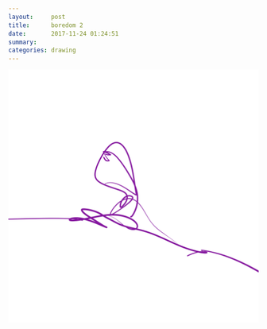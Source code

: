 ```yaml
---
layout:     post
title:      boredom 2
date:       2017-11-24 01:24:51
summary:    
categories: drawing
---
```

![boredom 2](/images/diary/boredom-2.png ".")
